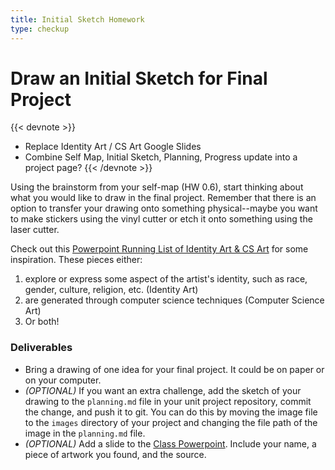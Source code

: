 ```yaml
---
title: Initial Sketch Homework
type: checkup
---
```


# Draw an Initial Sketch for Final Project

{{< devnote >}}
- Replace Identity Art / CS Art Google Slides <br>
- Combine Self Map, Initial Sketch, Planning, Progress update into a project page?
{{< /devnote >}}

Using the brainstorm from your self-map (HW 0.6), start thinking about what you would like to draw in the final project. Remember that there is an option to transfer your drawing onto something physical--maybe you want to make stickers using the vinyl cutter or etch it onto something using the laser cutter.

Check out this [Powerpoint Running List of Identity Art & CS Art](https://docs.google.com/presentation/d/1d07xmsJIjLE-FxyL591-Tkh_9MdchunvTemyzN3PM8w/edit?usp=sharing) for some inspiration. These pieces either:

1. explore or express some aspect of the artist's identity, such as race, gender, culture, religion, etc. (Identity Art)
2. are generated through computer science techniques (Computer Science Art)
3. Or both!


### Deliverables

- Bring a drawing of one idea for your final project. It could be on paper or on your computer.
- *(OPTIONAL)* If you want an extra challenge, add the sketch of your drawing to the `planning.md` file in your unit project repository, commit the change, and push it to git. You can do this by moving the image file to the `images` directory of your project and changing the file path of the image in the `planning.md` file.
- *(OPTIONAL)* Add a slide to the [Class Powerpoint](https://docs.google.com/presentation/d/1d07xmsJIjLE-FxyL591-Tkh_9MdchunvTemyzN3PM8w/edit?usp=sharing). Include your name, a piece of artwork you found, and the source.
